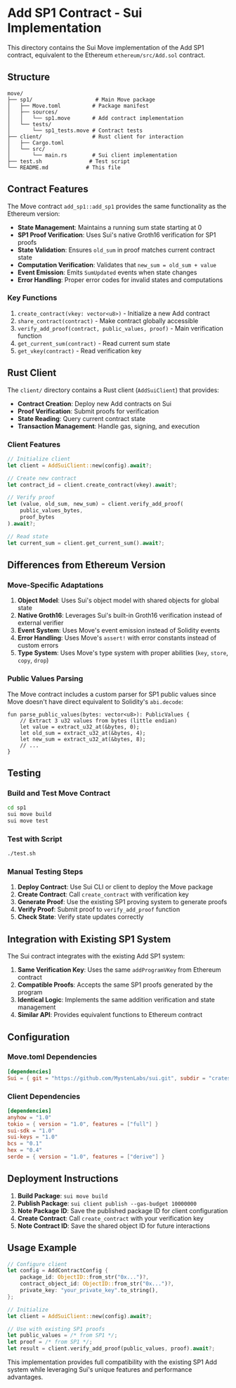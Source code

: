 # Add SP1 Contract - Sui Implementation

This directory contains the Sui Move implementation of the Add SP1 contract, equivalent to the Ethereum `ethereum/src/Add.sol` contract.

## Structure

```
move/
├── sp1/                    # Main Move package
│   ├── Move.toml          # Package manifest
│   ├── sources/
│   │   └── sp1.move       # Add contract implementation
│   └── tests/
│       └── sp1_tests.move # Contract tests
├── client/                # Rust client for interaction
│   ├── Cargo.toml
│   └── src/
│       └── main.rs        # Sui client implementation
├── test.sh               # Test script
└── README.md            # This file
```

## Contract Features

The Move contract `add_sp1::add_sp1` provides the same functionality as the Ethereum version:

- **State Management**: Maintains a running sum state starting at 0
- **SP1 Proof Verification**: Uses Sui's native Groth16 verification for SP1 proofs
- **State Validation**: Ensures `old_sum` in proof matches current contract state
- **Computation Verification**: Validates that `new_sum = old_sum + value`
- **Event Emission**: Emits `SumUpdated` events when state changes
- **Error Handling**: Proper error codes for invalid states and computations

### Key Functions

1. `create_contract(vkey: vector<u8>)` - Initialize a new Add contract
2. `share_contract(contract)` - Make contract globally accessible
3. `verify_add_proof(contract, public_values, proof)` - Main verification function
4. `get_current_sum(contract)` - Read current sum state
5. `get_vkey(contract)` - Read verification key

## Rust Client

The `client/` directory contains a Rust client (`AddSuiClient`) that provides:

- **Contract Creation**: Deploy new Add contracts on Sui
- **Proof Verification**: Submit proofs for verification
- **State Reading**: Query current contract state
- **Transaction Management**: Handle gas, signing, and execution

### Client Features

```rust
// Initialize client
let client = AddSuiClient::new(config).await?;

// Create new contract
let contract_id = client.create_contract(vkey).await?;

// Verify proof
let (value, old_sum, new_sum) = client.verify_add_proof(
    public_values_bytes,
    proof_bytes
).await?;

// Read state
let current_sum = client.get_current_sum().await?;
```

## Differences from Ethereum Version

### Move-Specific Adaptations

1. **Object Model**: Uses Sui's object model with shared objects for global state
2. **Native Groth16**: Leverages Sui's built-in Groth16 verification instead of external verifier
3. **Event System**: Uses Move's event emission instead of Solidity events
4. **Error Handling**: Uses Move's `assert!` with error constants instead of custom errors
5. **Type System**: Uses Move's type system with proper abilities (`key`, `store`, `copy`, `drop`)

### Public Values Parsing

The Move contract includes a custom parser for SP1 public values since Move doesn't have direct equivalent to Solidity's `abi.decode`:

```move
fun parse_public_values(bytes: vector<u8>): PublicValues {
    // Extract 3 u32 values from bytes (little endian)
    let value = extract_u32_at(&bytes, 0);
    let old_sum = extract_u32_at(&bytes, 4);
    let new_sum = extract_u32_at(&bytes, 8);
    // ...
}
```

## Testing

### Build and Test Move Contract

```bash
cd sp1
sui move build
sui move test
```

### Test with Script

```bash
./test.sh
```

### Manual Testing Steps

1. **Deploy Contract**: Use Sui CLI or client to deploy the Move package
2. **Create Contract**: Call `create_contract` with verification key
3. **Generate Proof**: Use the existing SP1 proving system to generate proofs
4. **Verify Proof**: Submit proof to `verify_add_proof` function
5. **Check State**: Verify state updates correctly

## Integration with Existing SP1 System

The Sui contract integrates with the existing Add SP1 system:

1. **Same Verification Key**: Uses the same `addProgramVKey` from Ethereum contract
2. **Compatible Proofs**: Accepts the same SP1 proofs generated by the program
3. **Identical Logic**: Implements the same addition verification and state management
4. **Similar API**: Provides equivalent functions to Ethereum contract

## Configuration

### Move.toml Dependencies

```toml
[dependencies]
Sui = { git = "https://github.com/MystenLabs/sui.git", subdir = "crates/sui-framework/packages/sui-framework", rev = "framework/testnet" }
```

### Client Dependencies

```toml
[dependencies]
anyhow = "1.0"
tokio = { version = "1.0", features = ["full"] }
sui-sdk = "1.0"
sui-keys = "1.0"
bcs = "0.1"
hex = "0.4"
serde = { version = "1.0", features = ["derive"] }
```

## Deployment Instructions

1. **Build Package**: `sui move build`
2. **Publish Package**: `sui client publish --gas-budget 10000000`
3. **Note Package ID**: Save the published package ID for client configuration
4. **Create Contract**: Call `create_contract` with your verification key
5. **Note Contract ID**: Save the shared object ID for future interactions

## Usage Example

```rust
// Configure client
let config = AddContractConfig {
    package_id: ObjectID::from_str("0x...")?,
    contract_object_id: ObjectID::from_str("0x...")?,
    private_key: "your_private_key".to_string(),
};

// Initialize
let client = AddSuiClient::new(config).await?;

// Use with existing SP1 proofs
let public_values = /* from SP1 */;
let proof = /* from SP1 */;
let result = client.verify_add_proof(public_values, proof).await?;
```

This implementation provides full compatibility with the existing SP1 Add system while leveraging Sui's unique features and performance advantages.
